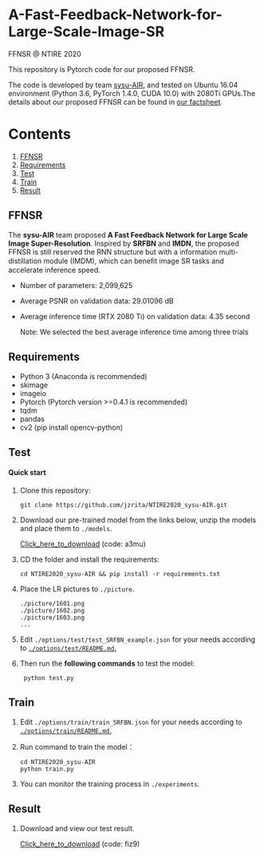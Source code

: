 # A-Fast-Feedback-Network-for-Large-Scale-Image-SR
FFNSR @ NTIRE 2020

This repository is Pytorch code for our proposed FFNSR.

The code is developed by team [sysu-AIR](https://github.com/jzrita/NTIRE2020_sysu-AIR), and tested on Ubuntu 16.04 environment (Python 3.6, PyTorch 1.4.0, CUDA 10.0) with 2080Ti GPUs.The details about our proposed FFNSR can be found in [our factsheet](./NTIRE2020_Perceptual_Extreme_SR_sysu-AIR.pdf).

# Contents
1. [FFNSR](#FFNSR)
2. [Requirements](#Requirements)
3. [Test](#Test)
4. [Train](#Train)
5. [Result](#Result)


## FFNSR

The **sysu-AIR** team proposed **A Fast Feedback Network for Large Scale Image Super-Resolution**. Inspired by **SRFBN** and **IMDN**, the proposed FFNSR is still reserved the RNN structure but with a information multi-distillation module (IMDM), which can beneﬁt image SR tasks and accelerate inference speed.

* Number of parameters:  2,099,625

* Average PSNR on validation data: 29.01096 dB

* Average inference time (RTX 2080 Ti) on validation data: 4.35 second 

    Note: We selected the best average inference time among three trials

## Requirements
- Python 3 (Anaconda is recommended)
- skimage
- imageio
- Pytorch (Pytorch version >=0.4.1 is recommended)
- tqdm 
- pandas
- cv2 (pip install opencv-python)

## Test

#### Quick start
1. Clone this repository:

   ```shell
   git clone https://github.com/jzrita/NTIRE2020_sysu-AIR.git
   ```

2. Download our pre-trained model from the links below, unzip the models and place them to `./models`.

    [Click_here_to_download](https://pan.baidu.com/s/1XytyS1XyUidfP8uDeBuN6g)
    (code: a3mu)
    
 
3. CD the folder and install the requirements:

   ```shell
   cd NTIRE2020_sysu-AIR && pip install -r requirements.txt
   ```

4. Place the LR pictures to `./picture`.

   ```shell
   ./picture/1601.png
   ./picture/1602.png
   ./picture/1603.png
   ...
   ```

5. Edit `./options/test/test_SRFBN_example.json` for your needs according to [`./options/test/README.md`.](./options/test/README.md)

6. Then run the **following commands** to test the model:

   ```shell
    python test.py
   ```

## Train
1. Edit `./options/train/train_SRFBN.json` for your needs according to [`./options/train/README.md`.](./options/train/README.md)

2. Run command to train the model：
   ```shell
   cd NTIRE2020_sysu-AIR
   python train.py
   ```

3. You can monitor the training process in `./experiments`.

## Result
1. Download and view our test result.

    [Click_here_to_download](https://pan.baidu.com/s/12zH-7AssJd3HJql-gjrrlw)
    (code: fiz9)
